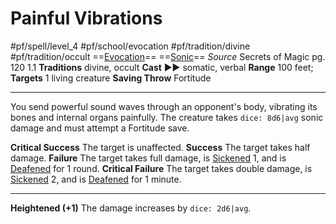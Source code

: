 # Painful Vibrations
#pf/spell/level_4 #pf/school/evocation #pf/tradition/divine #pf/tradition/occult
==[Evocation](../../../Traits/Evocation.md)== ==[Sonic](../../../Traits/Sonic.md)==
*Source* Secrets of Magic pg. 120 1.1
**Traditions** divine, occult
**Cast** ►► somatic, verbal
**Range** 100 feet; **Targets** 1 living creature
**Saving Throw** Fortitude

---
You send powerful sound waves through an opponent's body, vibrating its bones and internal organs painfully. The creature takes `dice: 8d6|avg` sonic damage and must attempt a Fortitude save.

**Critical Success** The target is unaffected.
**Success** The target takes half damage.
**Failure** The target takes full damage, is [Sickened](../../../Conditions/Sickened.md) 1, and is [Deafened](../../../Conditions/Deafened.md) for 1 round.
**Critical Failure** The target takes double damage, is [Sickened](../../../Conditions/Sickened.md) 2, and is [Deafened](../../../Conditions/Deafened.md) for 1 minute.

<hr>

**Heightened (+1)** The damage increases by `dice: 2d6|avg`.
